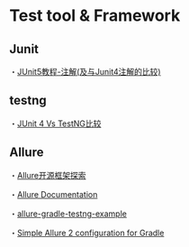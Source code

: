# Test tool & Framework

## Junit
・[JUnit5教程-注解(及与Junit4注解的比较)](https://tonydeng.github.io/2017/10/10/junit-5-annotations/)

## testng
・[JUnit 4 Vs TestNG比较](https://www.yiibai.com/testng/junit-vs-testng-comparison.html)

## Allure 
・[Allure开源框架探索](https://www.jianshu.com/p/202442454b02)

・[Allure Documentation](https://docs.qameta.io/allure/)

・[allure-gradle-testng-example](https://github.com/allure-examples/allure-gradle-testng-example)

・[Simple Allure 2 configuration for Gradle](https://medium.com/@rosolko/simple-allure-2-configuration-for-gradle-8cd3810658dd)
